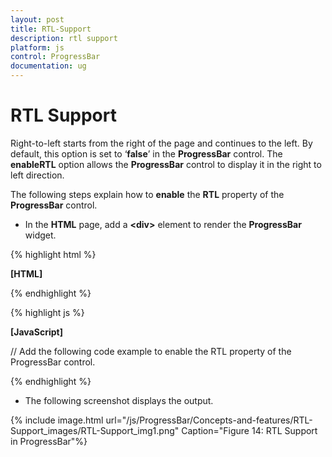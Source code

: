 ```yaml
---
layout: post
title: RTL-Support
description: rtl support
platform: js
control: ProgressBar
documentation: ug
---
```


# RTL Support

Right-to-left starts from the right of the page and continues to the left. By default, this option is set to ‘**false**’ in the **ProgressBar** control. The **enableRTL** option allows the **ProgressBar** control to display it in the right to left direction.

The following steps explain how to **enable** the **RTL** property of the **ProgressBar** control.

* In the **HTML** page, add a **&lt;div&gt;** element to render the **ProgressBar** widget.

{% highlight html %}

**[HTML]**
            <div class="control">
            <div id="progressbar"></div>
            </div>

{% endhighlight %}

{% highlight js %}

**[JavaScript]**

// Add the following code example to enable the RTL property of the ProgressBar control.
<script type="text/javascript">
            $(function () {
//Declaration.
                $("#progressbar").ejProgressBar({
                    enableRTL: true,
                    value: 80,
                    height: 20,
                    width: 500
                });
                var progress = $("#progressbar").data("ejProgressbar");
                progress.setModel({ text: progress.getValue() + " % Completed" });
            });
</script>

{% endhighlight %}


* The following screenshot displays the output.

{% include image.html url="/js/ProgressBar/Concepts-and-features/RTL-Support_images/RTL-Support_img1.png" Caption="Figure 14: RTL Support in ProgressBar"%}























